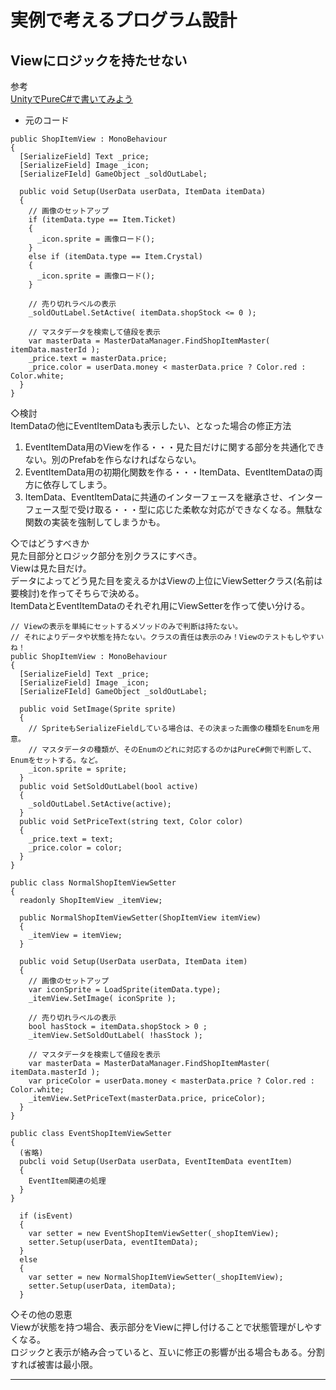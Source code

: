 # 実例で考えるプログラム設計
## Viewにロジックを持たせない
参考  
[UnityでPureC#で書いてみよう](https://nr-dev.hatenablog.com/entry/2021/11/15/040230)  

- 元のコード
```
public ShopItemView : MonoBehaviour
{
  [SerializeField] Text _price;
  [SerializeField] Image _icon;
  [SerializeFIeld] GameObject _soldOutLabel;

  public void Setup(UserData userData, ItemData itemData)
  {
    // 画像のセットアップ
    if (itemData.type == Item.Ticket)
    {
      _icon.sprite = 画像ロード();
    }
    else if (itemData.type == Item.Crystal)
    {
      _icon.sprite = 画像ロード();
    }

    // 売り切れラベルの表示
    _soldOutLabel.SetActive( itemData.shopStock <= 0 );

    // マスタデータを検索して値段を表示
    var masterData = MasterDataManager.FindShopItemMaster( itemData.masterId );
    _price.text = masterData.price;
    _price.color = userData.money < masterData.price ? Color.red : Color.white;
  }
}
```
◇検討  
ItemDataの他にEventItemDataも表示したい、となった場合の修正方法  
1. EventItemData用のViewを作る・・・見た目だけに関する部分を共通化できない。別のPrefabを作らなければならない。
2. EventItemData用の初期化関数を作る・・・ItemData、EventItemDataの両方に依存してしまう。
3. ItemData、EventItemDataに共通のインターフェースを継承させ、インターフェース型で受け取る・・・型に応じた柔軟な対応ができなくなる。無駄な関数の実装を強制してしまうかも。

◇ではどうすべきか  
見た目部分とロジック部分を別クラスにすべき。  
Viewは見た目だけ。  
データによってどう見た目を変えるかはViewの上位にViewSetterクラス(名前は要検討)を作ってそちらで決める。  
ItemDataとEventItemDataのそれぞれ用にViewSetterを作って使い分ける。  
```
// Viewの表示を単純にセットするメソッドのみで判断は持たない。
// それによりデータや状態を持たない。クラスの責任は表示のみ！Viewのテストもしやすいね！
public ShopItemView : MonoBehaviour
{
  [SerializeField] Text _price;
  [SerializeField] Image _icon;
  [SerializeFIeld] GameObject _soldOutLabel;

  public void SetImage(Sprite sprite)
  {
    // SpriteもSerializeFieldしている場合は、その決まった画像の種類をEnumを用意。
    // マスタデータの種類が、そのEnumのどれに対応するのかはPureC#側で判断して、Enumをセットする。など。
    _icon.sprite = sprite;
  }
  public void SetSoldOutLabel(bool active)
  {
    _soldOutLabel.SetActive(active);
  }
  public void SetPriceText(string text, Color color)
  {
    _price.text = text;
    _price.color = color;
  }
}
```
```
public class NormalShopItemViewSetter
{
  readonly ShopItemView _itemView;

  public NormalShopItemViewSetter(ShopItemView itemView)
  {
    _itemView = itemView;
  }

  public void Setup(UserData userData, ItemData item)
  {
    // 画像のセットアップ
    var iconSprite = LoadSprite(itemData.type);
    _itemView.SetImage( iconSprite );

    // 売り切れラベルの表示
    bool hasStock = itemData.shopStock > 0 ;
    _itemView.SetSoldOutLabel( !hasStock );

    // マスタデータを検索して値段を表示
    var masterData = MasterDataManager.FindShopItemMaster( itemData.masterId );
    var priceColor = userData.money < masterData.price ? Color.red : Color.white;
    _itemView.SetPriceText(masterData.price, priceColor);
  }
}

public class EventShopItemViewSetter
{
  (省略)
  pubcli void Setup(UserData userData, EventItemData eventItem)
  {
    EventItem関連の処理
  }
}
```
```
  if (isEvent)
  {
    var setter = new EventShopItemViewSetter(_shopItemView);
    setter.Setup(userData, eventItemData);
  }
  else
  {
    var setter = new NormalShopItemViewSetter(_shopItemView);
    setter.Setup(userData, itemData);
  }
```

◇その他の恩恵  
Viewが状態を持つ場合、表示部分をViewに押し付けることで状態管理がしやすくなる。  
ロジックと表示が絡み合っていると、互いに修正の影響が出る場合もある。分割すれば被害は最小限。  


***
